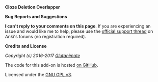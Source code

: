 **Cloze Deletion Overlapper**

**Bug Reports and Suggestions**

**I can't reply to your comments on this page**. If you are experiencing an issue and would like me to help, please use the [official support thread]() on Anki's forums (no registration required).

**Credits and License**

*Copyright (c) 2016-2017 [Glutanimate](https://github.com/Glutanimate)*

The code for this add-on is hosted [on GitHub](https://github.com/Glutanimate/cloze-overlapper).

Licensed under the [GNU GPL v3](http://www.gnu.de/documents/gpl-3.0.en.html). 
